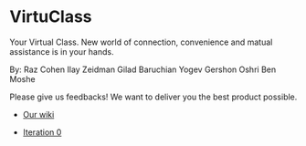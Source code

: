 VirtuClass
==========

Your Virtual Class.
New world of connection, convenience and matual assistance is in your hands.

By:
Raz Cohen
Ilay Zeidman
Gilad Baruchian
Yogev Gershon
Oshri Ben Moshe

Please give us feedbacks! We want to deliver you the best product possible.


- [Our wiki](https://github.com/ilayze/VirtuClass/wiki)

- [Iteration 0](https://github.com/ilayze/VirtuClass/wiki/VirtuClass--Milestone-0-ZFR)
